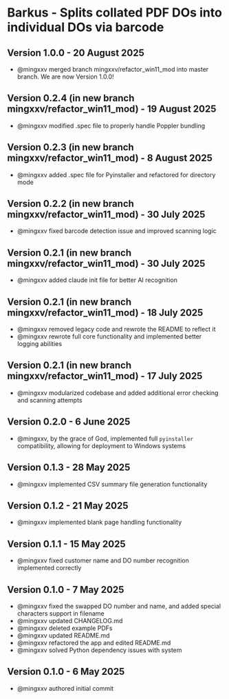 # Barkus - Splits collated PDF DOs into individual DOs via barcode

## Version 1.0.0 - 20 August 2025
- @mingxxv merged branch mingxxv/refactor_win11_mod into master branch. We are now Version 1.0.0!

## Version 0.2.4 (in new branch mingxxv/refactor_win11_mod) - 19 August 2025
- @mingxxv modified .spec file to properly handle Poppler bundling

## Version 0.2.3 (in new branch mingxxv/refactor_win11_mod) - 8 August 2025
- @mingxxv added .spec file for Pyinstaller and refactored for directory mode

## Version 0.2.2 (in new branch mingxxv/refactor_win11_mod) - 30 July 2025
- @mingxxv fixed barcode detection issue and improved scanning logic

## Version 0.2.1 (in new branch mingxxv/refactor_win11_mod) - 30 July 2025
- @mingxxv added claude init file for better AI recognition

## Version 0.2.1 (in new branch mingxxv/refactor_win11_mod) - 18 July 2025
- @mingxxv removed legacy code and rewrote the README to reflect it
- @mingxxv rewrote full core functionality and implemented better logging abilities

## Version 0.2.1 (in new branch mingxxv/refactor_win11_mod) - 17 July 2025
- @mingxxv modularized codebase and added additional error checking and scanning attempts

## Version 0.2.0 - 6 June 2025
- @mingxxv, by the grace of God, implemented full `pyinstaller` compatibility, allowing for deployment to Windows systems

## Version 0.1.3 - 28 May 2025
- @mingxxv implemented CSV summary file generation functionality

## Version 0.1.2 - 21 May 2025
- @mingxxv implemented blank page handling functionality

## Version 0.1.1 - 15 May 2025
- @mingxxv fixed customer name and DO number recognition implemented correctly

## Version 0.1.0 - 7 May 2025
- @mingxxv fixed the swapped DO number and name, and added special characters support in filename
- @mingxxv updated CHANGELOG.md
- @mingxxv deleted example PDFs
- @mingxxv updated README.md
- @mingxxv refactored the app and edited README.md
- @mingxxv solved Python dependency issues with system

## Version 0.1.0 - 6 May 2025
- @mingxxv authored initial commit
